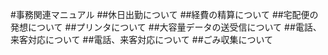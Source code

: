 #事務関連マニュアル
##休日出勤について
##経費の精算について
##宅配便の発想について
##プリンタについて
##大容量データの送受信について
##電話、来客対応について
##電話、来客対応について
##ごみ収集について
